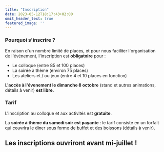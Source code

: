 ```yaml
---
title: "Inscription"
date: 2023-05-12T18:17:43+02:00
omit_header_text: true
featured_image: ''
---
```

### Pourquoi s'inscrire ? 
En raison d'un nombre limité de places, et pour nous faciliter l'organisation de l'événement, l'inscription est **obligatoire** pour :
- Le colloque (entre 85 et 100 places)
- La soirée à thème (environ 75 places)
- Les ateliers et / ou jeux (entre 4 et 10 places en fonction)
   
L'**accès à l'évenement le dimanche 8 octobre** (stand et autres animations, détails à venir) **est libre**.

### Tarif
L'inscription au colloque et aux activités est **gratuite**. 

La **soirée à thème du samedi soir est payante** : le tarif consiste en un forfait qui couvrira le diner sous forme de buffet et des boissons (détails à venir). 


## Les inscriptions ouvriront avant mi-juillet !


